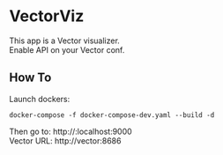 # VectorViz

This app is a Vector visualizer.  
Enable API on your Vector conf.

## How To

Launch dockers:

```
docker-compose -f docker-compose-dev.yaml --build -d
```

Then go to: http://:localhost:9000  
Vector URL: http://vector:8686
